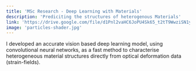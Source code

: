 ```yaml
---
title: 'MSc Research - Deep Learning with Materials'
description: 'Prediciting the structures of heterogenous Materials'
link: 'https://drive.google.com/file/d1Pnl2vaHC6JoPU4Sk65_t2tT9WwziSN1y/view?usp=sharing'
image: 'particles-shader.jpg'
---
```


I developed an accurate vision based deep learning model, using convolutional neural networks, as a fast method to characterise heterogeneous material structures directly from optical deformation data (strain-fields).
